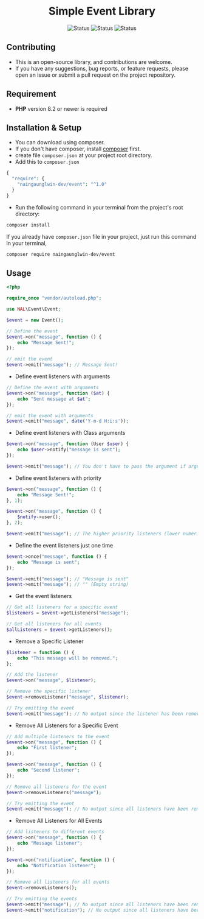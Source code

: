<div align="center">

# Simple Event Library
![Status](https://img.shields.io/badge/tests-passing-lemon)
![Status](https://img.shields.io/badge/coverage-100%25-green)
![Status](https://img.shields.io/badge/license-MIT-blue)

</div>

## Contributing
- This is an open-source library, and contributions are welcome.
- If you have any suggestions, bug reports, or feature requests, please open an issue or submit a pull request on the project repository.

## Requirement
- **PHP** version 8.2 or newer is required

## Installation & Setup
- You can download using composer.
- If you don't have composer, install [composer](https://getcomposer.org/download/) first.
- create file `composer.json` at your project root directory.
- Add this to `composer.json`
```php
{
  "require": {
    "naingaunglwin-dev/event": "^1.0"
  }
}
```
- Run the following command in your terminal from the project's root directory:
```bash
composer install
```

If you already have `composer.json` file in your project, just run this command in your terminal,
```bash
composer require naingaunglwin-dev/event
```

## Usage
```php
<?php

require_once "vendor/autoload.php";

use NAL\Event\Event;

$event = new Event();

// Define the event
$event->on("message", function () {
    echo "Message Sent!";
});

// emit the event
$event->emit("message"); // Message Sent!

```
- Define event listeners with arguments
```php
// Define the event with arguments
$event->on("message", function ($at) {
    echo "Sent message at $at";
});

// emit the event with arguments
$event->emit("message", date('Y-m-d H:i:s'));

```
- Define event listeners with Class arguments
```php
$event->on("message", function (User $user) {
    echo $user->notify("message is sent");
});

$event->emit("message"); // You don't have to pass the argument if arguments are classes
```

- Define event listeners with priority
```php
$event->on("message", function () {
    echo "Message Sent!";
}, 1);

$event->on("message", function () {
    $notify->user();
}, 2);

$event->emit("message"); // The higher priority listeners (lower numerical values) will be executed first.

```
- Define the event listeners just one time
```php
$event->once("message", function () {
    echo "Message is sent";
});

$event->emit("message"); // "Message is sent"
$event->emit("message"); // "" (Empty string)

```

- Get the event listeners
```php
// Get all listeners for a specific event
$listeners = $event->getListeners("message");

// Get all listeners for all events
$allListeners = $event->getListeners();
```
- Remove a Specific Listener
```php
$listener = function () {
    echo "This message will be removed.";
};

// Add the listener
$event->on("message", $listener);

// Remove the specific listener
$event->removeListener("message", $listener);

// Try emitting the event
$event->emit("message"); // No output since the listener has been removed
```
- Remove All Listeners for a Specific Event
```php
// Add multiple listeners to the event
$event->on("message", function () {
    echo "First listener";
});

$event->on("message", function () {
    echo "Second listener";
});

// Remove all listeners for the event
$event->removeListeners("message");

// Try emitting the event
$event->emit("message"); // No output since all listeners have been removed
```
- Remove All Listeners for All Events
```php
// Add listeners to different events
$event->on("message", function () {
    echo "Message listener";
});

$event->on("notification", function () {
    echo "Notification listener";
});

// Remove all listeners for all events
$event->removeListeners();

// Try emitting the events
$event->emit("message"); // No output since all listeners have been removed
$event->emit("notification"); // No output since all listeners have been removed
```

